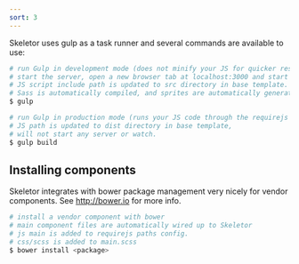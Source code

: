 ```yaml
---
sort: 3
---
```


Skeletor uses gulp as a task runner and several commands are available to use:

```sh
# run Gulp in development mode (does not minify your JS for quicker response),
# start the server, open a new browser tab at localhost:3000 and start watching files.
# JS script include path is updated to src directory in base template.
# Sass is automatically compiled, and sprites are automatically generated.
$ gulp
```

```sh
# run Gulp in production mode (runs your JS code through the requirejs optimizer),
# JS path is updated to dist directory in base template,
# will not start any server or watch.
$ gulp build
```

## Installing components

Skeletor integrates with bower package management very nicely for vendor components. See http://bower.io for more info.


```sh
# install a vendor component with bower
# main component files are automatically wired up to Skeletor
# js main is added to requirejs paths config.
# css/scss is added to main.scss
$ bower install <package>
```
